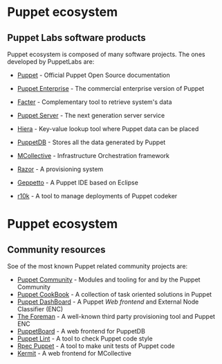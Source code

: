 # Puppet ecosystem

## Puppet Labs software products

Puppet ecosystem is composed of many software projects.
The ones developed by PuppetLabs are:

- [Puppet](http://docs.puppetlabs.com/puppet/) - Official Puppet Open Source documentation
- [Puppet Enterprise](http://docs.puppetlabs.com/pe/) - The commercial enterprise version of Puppet

- [Facter](http://docs.puppetlabs.com/facter/) - Complementary tool to retrieve system's data
- [Puppet Server](http://docs.puppetlabs.com/puppetserver/) - The next generation server service
- [Hiera](http://docs.puppetlabs.com/hiera/) - Key-value lookup tool where Puppet data can be placed
- [PuppetDB](http://docs.puppetlabs.com/puppetdb/) - Stores all the data generated by Puppet
- [MCollective](http://docs.puppetlabs.com/mcollective/) - Infrastructure Orchestration framework
- [Razor](http://docs.puppetlabs.com/pe/latest/razor_intro.html/) - A provisioning system
- [Geppetto](http://puppetlabs.github.io/geppetto/) - A Puppet IDE based on Eclipse
- [r10k](https://github.com/puppetlabs/r10k/) - A tool to manage deployments of Puppet codeker


# Puppet ecosystem

## Community resources

Soe of the most known Puppet related community projects are:

- [Puppet Community](https://puppet.community/) - Modules and tooling for and by the Puppet Community
- [Puppet CookBook](http://www.puppetcookbook.com/) - A collection of task oriented solutions in Puppet
- [Puppet DashBoard](https://github.com/sodabrew/puppet-dashboard/) - A Puppet *Web frontend* and External Node Classifier (ENC)
- [The Foreman](http://theforeman.org/) - A well-known third party provisioning tool and Puppet ENC
- [PuppetBoard](https://github.com/puppet-community/puppetboard) - A web frontend for PuppetDB
- [Puppet Lint](http://puppet-lint.com/) - A tool to check Puppet code style
- [Rpec Puppet](http://rspec-puppet.com/) - A tool to make unit tests of Puppet code
- [Kermit](http://www.kermit.fr/) - A web frontend for MCollective
